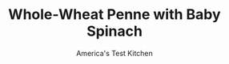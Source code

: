 ---
layout: ../../layouts/MarkdownPostLayout.astro
title: Whole-Wheat Penne with Baby Spinach
author: America's Test Kitchen
pubDate: 2023-03-15
description: "To save time and dishes, we cook the pasta and the sauce in the same pan."
image_url: https://res.cloudinary.com/hksqkdlah/image/upload/ar_1:1,c_fill,dpr_2.0,f_auto,fl_lossy.progressive.strip_profile,g_faces:auto,q_auto:low,w_344/10264_sfs-whole-wheat-penne-with-baby-spinach-05
tags: ["Main Courses","Weeknight"]
calories: 3182
protein: 33
carbohydrates: 76
fats: 
fiber: 1
ingredients: ["1 slice, hearty white sandwich bread, torn into pieces","3 tablespoons, unsalted butter","3 , garlic cloves, minced","1/4 teaspoon, red pepper flakes","3 3/4 cups, low-sodium chicken broth","1 cup, heavy cream",", Salt and pepper","12 ounces (3 3/4 cups), whole-wheat penne","6 ounces (6 cups), baby spinach, chopped","2 ounces, Parmesan cheese, grated (1 cup)"]
serves: 4
time: "30 minutes"
instructions: ["Process bread in food processor until coarsely ground, about 5 seconds. Melt 1 tablespoon butter in 12-inch nonstick skillet over medium heat. Add one-third of garlic and cook until fragrant, about 30 seconds. Add bread crumbs and cook, stirring frequently, until golden brown, about 5 minutes. Transfer to bowl.","Melt remaining 2 tablespoons butter in now-empty skillet over ­medium-high heat. Add remaining garlic and pepper flakes and cook until fragrant, about 30 seconds. Stir in broth, cream, ½ teaspoon salt, and ¼ teaspoon pepper and bring to simmer. Add penne and cook, stirring occasionally, until al dente, about 10 minutes.","Off heat, stir in spinach and Parmesan. Season with salt and pepper to taste. Sprinkle with toasted bread crumbs. Serve."]
nutrition: ["736 mg Potassium","621 mg Phosphorus","586 mg Calcium","5 mg Iron","184 mg Magnesium","1094 mg Sodium","3 mg Zinc","43 g Fat","8 mg Niacin (B3)","12 g Monounsaturated","2 g Polyunsaturated","13 mg Vitamin C","129 mg Cholesterol","26 g Saturated","1 g Fiber","1 µg Folic acid","141 µg Folate (food)","2 g Sugars","211 µg Vitamin K","312 g Water","76 g Carbs","143 µg Folate equivalent (total)","33 g Protein","1 mg Vitamin E","594 µg Vitamin A","795 kcal Energy","3182 calories"]
notes: "You can substitute baby arugula for the baby spinach."
---